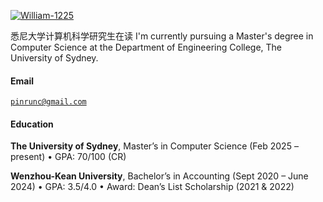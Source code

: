 [![William-1225](https://img.shields.io/badge/William--1225-blue?logo=github)](https://github.com/William-1225)

悉尼大学计算机科学研究生在读
I'm currently pursuing a Master's degree in Computer Science at the Department of Engineering College, The University of Sydney.

#### Email

<code>pinrunc@gmail.com</code>

#### Education

**The University of Sydney**, Master’s in Computer Science (Feb 2025 – present)
• GPA: 70/100 (CR)

**Wenzhou-Kean University**, Bachelor’s in Accounting (Sept 2020 – June 2024)
• GPA: 3.5/4.0
• Award: Dean’s List Scholarship (2021 & 2022)
